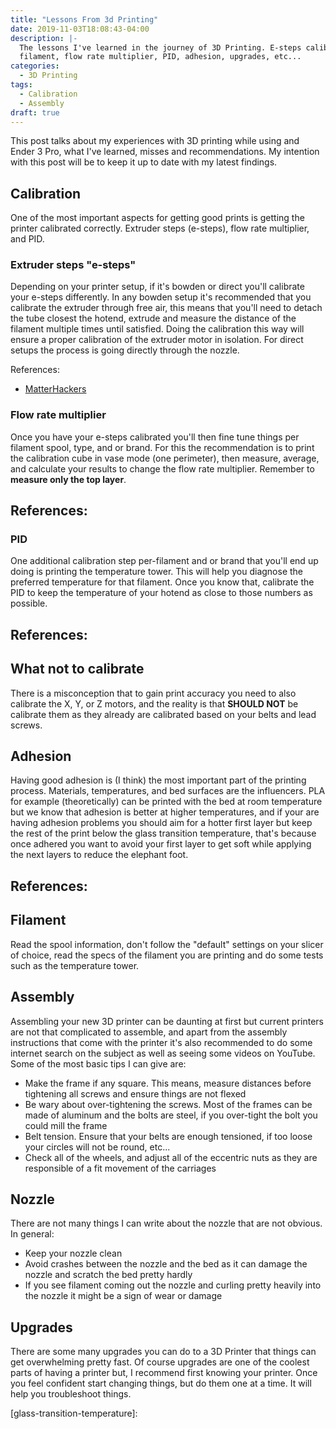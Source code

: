 ```yaml
---
title: "Lessons From 3d Printing"
date: 2019-11-03T18:08:43-04:00
description: |-
  The lessons I've learned in the journey of 3D Printing. E-steps calibration,
  filament, flow rate multiplier, PID, adhesion, upgrades, etc...
categories:
  - 3D Printing
tags:
  - Calibration
  - Assembly
draft: true
---
```


This post talks about my experiences with 3D printing while using and Ender 3
Pro, what I've learned, misses and recommendations. My intention with this post
will be to keep it up to date with my latest findings.

## Calibration

One of the most important aspects for getting good prints is getting the printer
calibrated correctly. Extruder steps (e-steps), flow rate multiplier, and PID.

### Extruder steps "e-steps"

Depending on your printer setup, if it's bowden or direct you'll calibrate your
e-steps differently. In any bowden setup it's recommended that you calibrate the
extruder through free air, this means that you'll need to detach the tube
closest the hotend, extrude and measure the distance of the filament multiple
times until satisfied. Doing the calibration this way will ensure a proper
calibration of the extruder motor in isolation. For direct setups the process is
going directly through the nozzle.

References:
- [MatterHackers][matterhackers-extruder-calibration]

### Flow rate multiplier

Once you have your e-steps calibrated you'll then fine tune things per filament
spool, type, and or brand. For this the recommendation is to print the
calibration cube in vase mode (one perimeter), then measure, average, and
calculate your results to change the flow rate multiplier. Remember to **measure
only the top layer**.

References:
-

### PID

One additional calibration step per-filament and or brand that you'll end up
doing is printing the temperature tower. This will help you diagnose the
preferred temperature for that filament. Once you know that, calibrate the PID
to keep the temperature of your hotend as close to those numbers as possible.

References:
-

## What not to calibrate

There is a misconception that to gain print accuracy you need to also calibrate
the X, Y, or Z motors, and the reality is that **SHOULD NOT** be calibrate them
as they already are calibrated based on your belts and lead screws.

## Adhesion

Having good adhesion is (I think) the most important part of the printing
process. Materials, temperatures, and bed surfaces are the influencers. PLA for
example (theoretically) can be printed with the bed at room temperature but we
know that adhesion is better at higher temperatures, and if your are having
adhesion problems you should aim for a hotter first layer but keep the rest of
the print below the glass transition temperature, that's because once adhered
you want to avoid your first layer to get soft while applying the next layers to
reduce the elephant foot.

References:
-

## Filament

Read the spool information, don't follow the "default" settings on your slicer
of choice, read the specs of the filament you are printing and do some tests
such as the temperature tower.

## Assembly

Assembling your new 3D printer can be daunting at first but current printers are
not that complicated to assemble, and apart from the assembly instructions that
come with the printer it's also recommended to do some internet search on the
subject as well as seeing some videos on YouTube. Some of the most basic tips I
can give are:

- Make the frame if any square. This means, measure distances before tightening
  all screws and ensure things are not flexed
- Be wary about over-tightening the screws. Most of the frames can be made of
  aluminum and the bolts are steel, if you over-tight the bolt you could mill
  the frame
- Belt tension. Ensure that your belts are enough tensioned, if too loose your
  circles will not be round, etc...
- Check all of the wheels, and adjust all of the eccentric nuts as they are
  responsible of a fit movement of the carriages

## Nozzle

There are not many things I can write about the nozzle that are not obvious. In
general:

- Keep your nozzle clean
- Avoid crashes between the nozzle and the bed as it can damage the nozzle and
  scratch the bed pretty hardly
- If you see filament coming out the nozzle and curling pretty heavily into the
  nozzle it might be a sign of wear or damage

## Upgrades

There are some many upgrades you can do to a 3D Printer that things can get
overwhelming pretty fast. Of course upgrades are one of the coolest parts of
having a printer but, I recommend first knowing your printer. Once you feel
confident start changing things, but do them one at a time. It will help you
troubleshoot things.

[matterhackers-extruder-calibration]: https://www.matterhackers.com/articles/how-to-calibrate-your-extruder
[calibration-cube]:
[temperature-tower]:
[glass-transition-temperature]:
